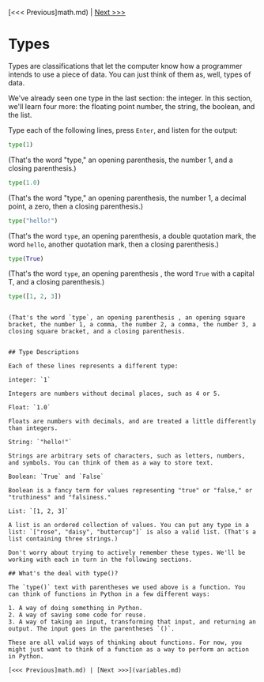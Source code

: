 [<<< Previous]math.md) | [Next >>>](variables.md)

# Types

Types are classifications that let the computer know how a programmer intends to use a piece of data. You can just think of them as, well, types of data.

We've already seen one type in the last section: the integer. In this section, we'll learn four more: the floating point number, the string, the boolean, and the list.

Type each of the following lines, press `Enter`, and listen for the output:

```python
type(1)
```

(That's the word "type," an opening parenthesis, the number 1, and a closing parenthesis.)

```python
type(1.0)
```

(That's the word "type," an opening parenthesis, the number 1, a decimal point, a zero, then a closing parenthesis.)

```python
type("hello!")
```

(That's the word `type`, an opening parenthesis, a double quotation mark, the word `hello`, another quotation mark, then a closing parenthesis.)

```python
type(True)
```

(That's the word `type`, an opening parenthesis , the word `True` with a capital T, and a closing parenthesis.)

```python
type([1, 2, 3])
```
```

(That's the word `type`, an opening parenthesis , an opening square bracket, the number 1, a comma, the number 2, a comma, the number 3, a closing square bracket, and a closing parenthesis.


## Type Descriptions

Each of these lines represents a different type:

integer: `1`

Integers are numbers without decimal places, such as 4 or 5.

Float: `1.0`

Floats are numbers with decimals, and are treated a little differently than integers.

String: `"hello!"`

Strings are arbitrary sets of characters, such as letters, numbers, and symbols. You can think of them as a way to store text.

Boolean: `True` and `False`

Boolean is a fancy term for values representing "true" or "false," or "truthiness" and "falsiness."

List: `[1, 2, 3]`

A list is an ordered collection of values. You can put any type in a list: `["rose", "daisy", "buttercup"]` is also a valid list. (That's a list containing three strings.)

Don't worry about trying to actively remember these types. We'll be working with each in turn in the following sections.

## What's the deal with type()?

The `type()` text with parentheses we used above is a function. You can think of functions in Python in a few different ways:

1. A way of doing something in Python.
2. A way of saving some code for reuse.
3. A way of taking an input, transforming that input, and returning an output. The input goes in the parentheses `()`.

These are all valid ways of thinking about functions. For now, you might just want to think of a function as a way to perform an action in Python.

[<<< Previous]math.md) | [Next >>>](variables.md)
